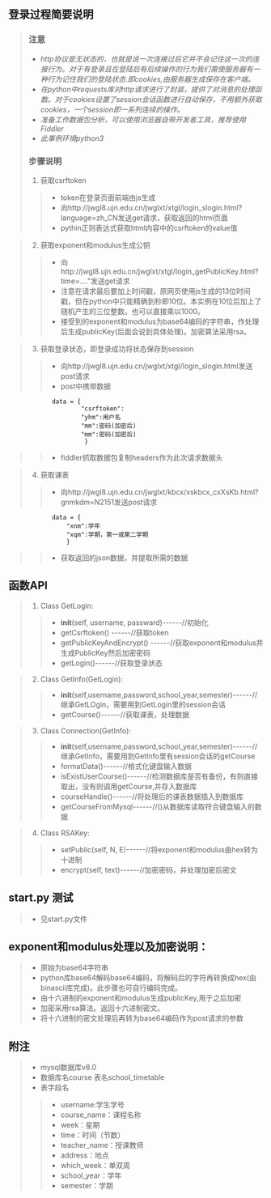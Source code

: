 

## 登录过程简要说明

>### 注意
>* *http协议是无状态的，也就是说一次连接过后它并不会记住这一次的连接行为。对于有登录且在登陆后有后续操作的行为我们需使服务器有一种行为记住我们的登陆状态.即cookies,由服务器生成保存在客户端。*
>* *在python中requests库对http请求进行了封装，提供了对消息的处理函数。对于cookies设置了session会话函数进行自动保存，不用额外获取cookies，一个session即一系列连续的操作。*
>* *准备工作数据包分析，可以使用浏览器自带开发者工具，推荐使用Fiddler*
>* *此事例环境python3*
>### 步骤说明
> 1. 获取csrftoken
>>* token在登录页面前端由js生成
>>* 向http://jwgl8.ujn.edu.cn/jwglxt/xtgl/login_slogin.html?language=zh_CN发送get请求，获取返回的html页面
>>* pythin正则表达式获取html内容中的csrftoken的value值

> 2. 获取exponent和modulus生成公钥
>>* 向http://jwgl8.ujn.edu.cn/jwglxt/xtgl/login_getPublicKey.html?time=...."发送get请求
>>* 注意在请求最后要加上时间戳，原网页使用js生成的13位时间戳，但在python中只能精确到秒即10位。本实例在10位后加上了随机产生的三位整数。也可以直接乘以1000。
>>* 接受到的exponent和modulus为base64编码的字符串，作处理后生成publicKey(后面会说到具体处理)。加密算法采用rsa。

> 3. 获取登录状态，即登录成功将状态保存到session
>>* 向http://jwgl8.ujn.edu.cn/jwglxt/xtgl/login_slogin.html发送post请求
>>* post中携带数据

                data = {
                        "csrftoken":
                        "yhm":用户名
                        "mm":密码(加密后)
                        "mm":密码(加密后)
                         }

>>* fiddler抓取数据包复制headers作为此次请求数据头

> 4. 获取课表
>>* 向http://jwgl8.ujn.edu.cn/jwglxt/kbcx/xskbcx_cxXsKb.html?gnmkdm=N2151发送post请求

                data = {
                    "xnm":学年
                    "xqm":学期，第一或第二学期         
                    }
>>* 获取返回的json数据，并提取所需的数据

## 函数API

> 1. Class GetLogin:
>>* __init__(self, username, passward)------//初始化
>>* getCsrftoken()    ------//获取token
>>* getPublicKeyAndEncrypt() ------//获取exponent和modulus并生成PublicKey然后加密密码
>>* getLogin()------//获取登录状态

> 2. Class GetInfo(GetLogin):
>>* __init__(self,username,password,school_year,semester)------//继承GetLOgin，需要用到GetLogin里的session会话
>>* getCourse()------//获取课表，处理数据

> 3. Class Connection(GetInfo):
>>* __init__(self,username,password,school_year,semester)------//继承GetInfo，需要用到GetInfo里有session会话的getCourse
>>* formatData()------//格式化键盘输入数据
>>* isExistUserCourse()------//检测数据库是否有备份，有则直接取出，没有则调用getCourse,并存入数据库
>>* courseHandle()------//将处理后的课表数据插入到数据库
>>* getCourseFromMysql------//()从数据库读取符合键盘输入的数据

> 4. Class RSAKey:
>>* setPublic(self, N, E)------//将exponent和modulus由hex转为十进制 
>>* encrypt(self, text)------//加密密码，并处理加密后密文

## start.py 测试
>* 见start.py文件

## exponent和modulus处理以及加密说明：
>* 原始为base64字符串
>* python库base64解码base64编码，将解码后的字符再转换成hex(由binascii库完成)。此步骤也可自行编码完成。
>* 由十六进制的exponent和modulus生成publicKey,用于之后加密
>* 加密采用rsa算法。返回十六进制密文。
>* 将十六进制的密文处理后再转为base64编码作为post请求的参数

## 附注
>* mysql数据库v8.0 
>* 数据库名course 表名school_timetable
>* 表字段名
>>* username:学生学号
>>* course_name：课程名称
>>* week：星期
>>* time：时间（节数）
>>* teacher_name：授课教师
>>* address：地点
>>* which_week：单双周
>>* school_year：学年
>>* semester：学期

    

    


